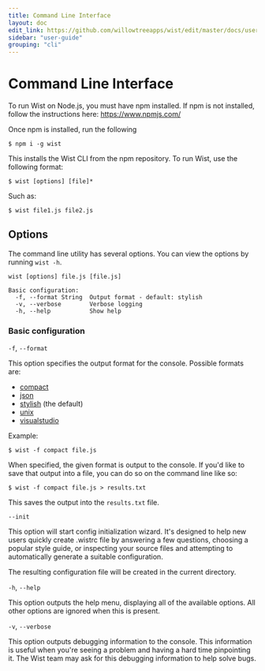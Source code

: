 ```yaml
---
title: Command Line Interface
layout: doc
edit_link: https://github.com/willowtreeapps/wist/edit/master/docs/user-guide/command-line-interface.md
sidebar: "user-guide"
grouping: "cli"
---
```


# Command Line Interface

To run Wist on Node.js, you must have npm installed. If npm is not installed, follow the instructions here: https://www.npmjs.com/

Once npm is installed, run the following

    $ npm i -g wist

This installs the Wist CLI from the npm repository. To run Wist, use the following format:

    $ wist [options] [file]*

Such as:

    $ wist file1.js file2.js

## Options

The command line utility has several options. You can view the options by running `wist -h`.

```text
wist [options] file.js [file.js]

Basic configuration:
  -f, --format String  Output format - default: stylish
  -v, --verbose        Verbose logging
  -h, --help           Show help
```

### Basic configuration

`-f`, `--format`

This option specifies the output format for the console. Possible formats are:

* [compact](formatters/#compact)
* [json](formatters/#json)
* [stylish](formatters/#stylish) (the default)
* [unix](formatters/#unix)
* [visualstudio](formatters/#visualstudio)

Example:

    $ wist -f compact file.js

When specified, the given format is output to the console. If you'd like to save that output into a file, you can do so on the command line like so:

    $ wist -f compact file.js > results.txt

This saves the output into the `results.txt` file.

`--init`

This option will start config initialization wizard. It's designed to help new users quickly create .wistrc file by answering a few questions, choosing a popular style guide, or inspecting your source files and attempting to automatically generate a suitable configuration.

The resulting configuration file will be created in the current directory.

`-h`, `--help`

This option outputs the help menu, displaying all of the available options. All other options are ignored when this is present.

`-v`, `--verbose`

This option outputs debugging information to the console. This information is useful when you're seeing a problem and having a hard time pinpointing it. The Wist team may ask for this debugging information to help solve bugs.